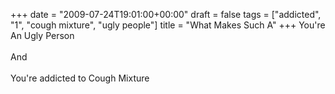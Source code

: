 +++
date = "2009-07-24T19:01:00+00:00"
draft = false
tags = ["addicted", "1", "cough mixture", "ugly people"]
title = "What Makes Such A"
+++
You're An Ugly Person<br/><br/>And<br/><br/>You're addicted to Cough Mixture<div class="blogger-post-footer"><img width='1' height='1' src='https://blogger.googleusercontent.com/tracker/5693059957647979680-7694282548127630287?l=cosmiccowbell.blogspot.com' alt='' /></div>